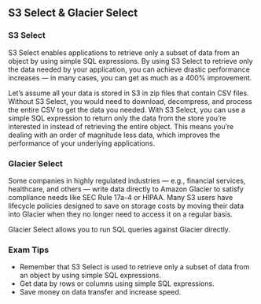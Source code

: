 ## S3 Select & Glacier Select

### S3 Select
S3 Select enables applications to retrieve only a subset of data from an object by using simple SQL expressions. By using S3 Select to retrieve only the data needed by your application, you can achieve drastic performance increases — in many cases, you can get as much as a 400% improvement.

Let’s assume all your data is stored in S3 in zip files that contain CSV files. Without S3 Select, you would need to download, decompress, and process the entire CSV to get the data you needed. With S3 Select, you can use a simple SQL expression to return only the data from the store you’re interested in instead of retrieving the entire object. This means you’re dealing with an order of magnitude less data, which improves the performance of your underlying applications.

### Glacier Select
Some companies in highly regulated industries — e.g., financial services, healthcare, and others — write data directly to Amazon Glacier to satisfy compliance needs like SEC Rule 17a-4 or HIPAA. Many S3 users have lifecycle policies designed to save on storage costs by moving their data into Glacier when they no longer need to access it on a regular basis.

Glacier Select allows you to run SQL queries against Glacier directly.

### Exam Tips
- Remember that S3 Select is used to retrieve only a subset of data from an object by using simple SQL expressions.
- Get data by rows or columns using simple SQL expressions.
- Save money on data transfer and increase speed.